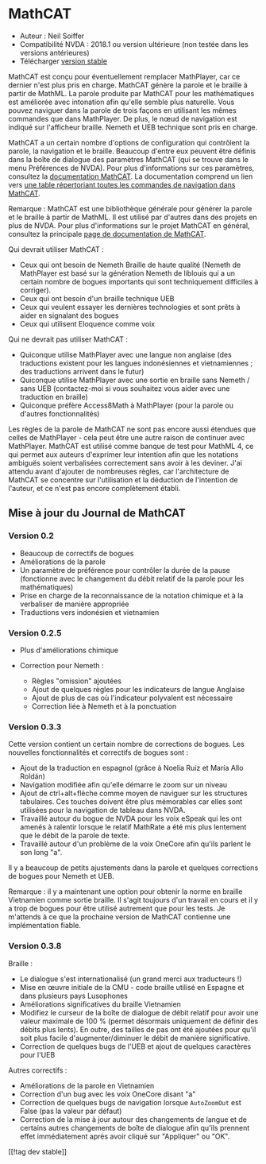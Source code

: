 # MathCAT #

* Auteur : Neil Soiffer
* Compatibilité NVDA : 2018.1 ou version ultérieure (non testée dans les
  versions antérieures)
* Télécharger [version stable][1]

MathCAT est conçu pour éventuellement remplacer MathPlayer, car ce dernier
n'est plus pris en charge. MathCAT génère la parole et le braille à partir
de  MathML. La parole produite par MathCAT pour les mathématiques est
améliorée avec intonation afin qu'elle semble plus naturelle. Vous pouvez
naviguer dans la parole de trois façons en utilisant les mêmes commandes que
dans MathPlayer. De plus, le nœud de navigation est indiqué sur l'afficheur
braille. Nemeth et UEB technique sont pris en charge.

MathCAT a un certain nombre d'options de configuration qui contrôlent la
parole, la navigation et le braille. Beaucoup d'entre eux peuvent être
définis dans la boîte de dialogue des paramètres MathCAT (qui se trouve dans
le menu Préférences de NVDA). Pour plus d'informations sur ces paramètres,
consultez la [documentation
MathCAT](https://nsoiffer.github.io/mathcat/users.html). La documentation
comprend un lien vers [une table répertoriant toutes les commandes de
navigation dans
MathCAT](https://nsoiffer.github.io/MathCAT/nav-commands.html).

Remarque : MathCAT est une bibliothèque générale pour générer la parole et
le braille à partir de MathML. Il est utilisé par d'autres dans des projets
en plus de NVDA. Pour plus d'informations sur le projet MathCAT en général,
consultez la principale [page de documentation de
MathCAT](https://nsoiffer.github.io/MathCAT).


Qui devrait utiliser MathCAT :

* Ceux qui ont besoin de Nemeth Braille de haute qualité (Nemeth de
  MathPlayer est basé sur la génération Nemeth de liblouis qui a un certain
  nombre de bogues importants qui sont techniquement difficiles à corriger).
* Ceux qui ont besoin d'un braille technique UEB
* Ceux qui veulent essayer les dernières technologies et sont prêts à aider
  en signalant des bogues
* Ceux qui utilisent Eloquence comme voix

Qui ne devrait pas utiliser MathCAT :

* Quiconque utilise MathPlayer avec une langue non anglaise (des traductions
  existent pour les langues indonésiennes et vietnamiennes ; des traductions
  arrivent dans le futur)
* Quiconque utilise MathPlayer avec une sortie en braille sans Nemeth / sans
  UEB (contactez-moi si vous souhaitez vous aider avec une traduction en
  braille)
* Quiconque préfère Access8Math à MathPlayer (pour la parole ou d'autres
  fonctionnalités)

Les règles de la parole de MathCAT ne sont pas encore aussi étendues que
celles de MathPlayer - cela peut être une autre raison de continuer avec
MathPlayer. MathCAT est utilisé comme banque de test pour MathML 4, ce qui
permet aux auteurs d'exprimer leur intention afin que les notations ambiguës
soient verbalisées correctement sans avoir à les deviner. J'ai attendu avant
d'ajouter de nombreuses règles, car l'architecture de MathCAT se concentre
sur l'utilisation et la déduction de l'intention de l'auteur, et ce n'est
pas encore complètement établi.

## Mise à jour du Journal de MathCAT

### Version 0.2
* Beaucoup de correctifs de bogues
* Améliorations de la parole
* Un paramètre de préférence pour contrôler la durée de la pause (fonctionne
  avec le changement du débit relatif de la parole pour les mathématiques)
* Prise en charge de la reconnaissance de la notation chimique et à la
  verbaliser de manière appropriée
* Traductions vers indonésien et vietnamien


### Version 0.2.5
* Plus d'améliorations chimique
* Correction pour Nemeth :

	* Règles "omission" ajoutées
	* Ajout de quelques règles pour les indicateurs de langue Anglaise
	* Ajout de plus de cas où l'indicateur polyvalent est nécessaire
	* Correction liée à Nemeth et à la ponctuation


### Version 0.3.3
Cette version contient un certain nombre de corrections de bogues. Les
nouvelles fonctionnalités et correctifs de bogues sont :

* Ajout de la traduction en espagnol (grâce à Noelia Ruiz et María Allo
  Roldán)
* Navigation modifiée afin qu'elle démarre le zoom sur un niveau
* Ajout de ctrl+alt+flèche comme moyen de naviguer sur les structures
  tabulaires. Ces touches doivent être plus mémorables car elles sont
  utilisées pour la navigation de tableau dans NVDA.
* Travaillé autour du bogue de NVDA pour les voix eSpeak qui les ont amenés
  à ralentir lorsque le relatif MathRate  a été mis plus lentement que le
  débit de la parole de texte.
* Travaillé autour d'un problème de la voix OneCore afin qu'ils parlent le
  son long "a".

Il y a beaucoup de petits ajustements dans la parole et quelques corrections
de bogues pour Nemeth et UEB.

Remarque : il y a maintenant une option pour obtenir la norme en braille
Vietnamien comme sortie braille. Il s'agit toujours d'un travail en cours et
il y a trop de bogues pour être utilisé autrement que pour les tests. Je
m'attends à ce que la prochaine version de MathCAT contienne une
implémentation fiable.

### Version 0.3.8
Braille :

* Le dialogue s'est internationalisé (un grand merci aux traducteurs !)
* Mise en œuvre initiale de la CMU - code braille utilisé en Espagne et dans
  plusieurs pays Lusophones
* Améliorations significatives du braille Vietnamien
* Modifiez le curseur de la boîte de dialogue de débit relatif pour avoir
  une valeur maximale de 100 % (permet désormais uniquement de définir des
  débits  plus lents). En outre, des tailles de pas ont été ajoutées pour
  qu'il soit plus facile d'augmenter/diminuer le débit de manière
  significative.
* Correction de quelques bugs de l'UEB et ajout de quelques caractères pour
  l'UEB

Autres correctifs :

* Améliorations de la parole en Vietnamien
* Correction d'un bug avec les voix OneCore disant "a"
* Correction de quelques bugs de navigation lorsque `AutoZoomOut` est False
  (pas la valeur par défaut)
* Correction de la mise à jour autour des changements de langue et de
  certains autres changements de boîte de dialogue afin qu'ils prennent
  effet immédiatement après avoir cliqué sur "Appliquer" ou "OK".

[[!tag dev stable]]

[1]: https://www.nvaccess.org/addonStore/legacy?file=mathcat
